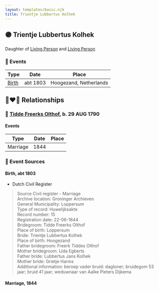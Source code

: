 ```yaml
---
layout: templates/basic.njk
title: Trientje Lubbertus Kolhek
---
```

## 🟣 Trientje Lubbertus Kolhek

Daughter of [Living Person](/people/1/10319488) and [Living Person](/people/7/76207168)

### 📆 Events

Type | Date | Place
------ | ------ | ------
[Birth](#event-event-3) | abt 1803 | Hoogezand, Netherlands

## 👩‍❤️‍👨 Relationships

### 🔵 [Tidde Freerks Olthof](/people/7/7481187), b. 29 AUG 1790

#### Events

Type | Date | Place
------ | ------ | ------
Marriage | 1844 |
### 📰 Event Sources

#### <a id="event-event-3"></a> Birth, abt 1803
* Dutch Civil Register
>   
  > Source Civil register - Marriage  
  > Archive location: Groninger Archieven  
  > General Municipality: Loppersum  
  > Type of record: Huwelijksakte  
  > Record number: 15  
  > Registration date: 22-06-1844  
  > Bridegroom: Tidde Freerks Olthof  
  > Place of birth: Loppersum  
  > Bride: Trientje Lubbertus Kolhek  
  > Place of birth: Hoogezand  
  > Father bridegroom: Freerk Tiddes Olthof  
  > Mother bridegroom: IJda Egberts  
  > Father bride: Lubbertus Jans Kolhek  
  > Mother bride: Grietje Harms  
  > Additional information: beroep vader bruid: dagloner; bruidegom 53 jaar; bruid 41 jaar; weduwnaar van Aalke Pieters Dijkema
#### <a id="event-family-0-event-0"></a> Marriage, 1844
